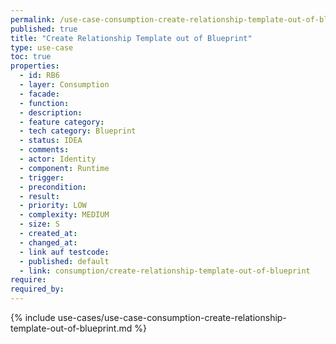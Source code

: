 ```yaml
---
permalink: /use-case-consumption-create-relationship-template-out-of-blueprint
published: true
title: "Create Relationship Template out of Blueprint"
type: use-case
toc: true
properties:
  - id: RB6
  - layer: Consumption
  - facade:
  - function:
  - description:
  - feature category:
  - tech category: Blueprint
  - status: IDEA
  - comments:
  - actor: Identity
  - component: Runtime
  - trigger:
  - precondition:
  - result:
  - priority: LOW
  - complexity: MEDIUM
  - size: S
  - created_at:
  - changed_at:
  - link auf testcode:
  - published: default
  - link: consumption/create-relationship-template-out-of-blueprint
require:
required_by:
---
```


{% include use-cases/use-case-consumption-create-relationship-template-out-of-blueprint.md %}
